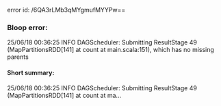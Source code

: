 error id: /6QA3rLMb3qMYgmufMYYPw==
### Bloop error:

25/06/18 00:36:25 INFO DAGScheduler: Submitting ResultStage 49 (MapPartitionsRDD[141] at count at main.scala:151), which has no missing parents
#### Short summary: 

25/06/18 00:36:25 INFO DAGScheduler: Submitting ResultStage 49 (MapPartitionsRDD[141] at count at ma...